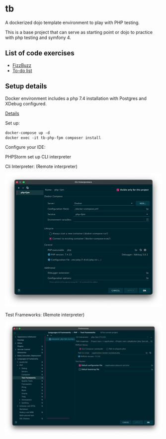 # tb

A dockerized dojo template environment to play with PHP testing.

This is a base project that can serve as starting point or dojo to practice with php testing and symfony 4.

## List of code exercises

* [FizzBuzz](tests/Katas/FizzBuzz)
* [To-do list](tests/Katas/TodoList)

## Setup details

Docker environment includes a php 7.4 installation with Postgres and XDebug configured.

[Details](phpdocker/README.md)

Set up:

```
docker-compose up -d
docker exec -it tb-php-fpm composer install
```

Configure your IDE:

PHPStorm set up CLI interpreter

Cli Interpreter: (Remote interpreter)

![Cli interpreter config](doc/php-settings.png)

Test Frameworks: (Remote interpreter)

![PHP Unit remote config](doc/phpunit-settings.png)
